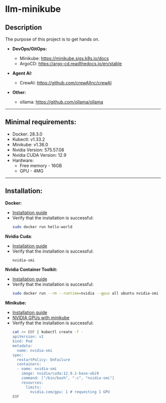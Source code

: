 # llm-minikube

## Description
The purpose of this project is to get hands on.

- **DevOps/GitOps:**
  - Minikube: https://minikube.sigs.k8s.io/docs
  - ArgoCD: https://argo-cd.readthedocs.io/en/stable


- **Agent AI:**
  - CrewAI: https://github.com/crewAIInc/crewAI


- **Other:**
  - ollama: https://github.com/ollama/ollama

---

## Minimal requirements:
- Docker: 28.3.0
- Kubectl: v1.33.2
- Minikube: v1.36.0
- Nvidia Version: 575.57.08
- Nvidia CUDA Version: 12.9 
- Hardware: 
  - Free memory - 16GB 
  - GPU - 4MG

---

## Installation:

**Docker:** 
- [Installation guide](https://docs.docker.com/engine/install/ubuntu/)
- Verify that the installation is successful:
  ```bash
  sudo docker run hello-world
  ```

**Nvidia Cuda**:
- [Installation guide](https://docs.nvidia.com/cuda/cuda-installation-guide-linux/)
- Verify that the installation is successful: 
  ```bash
  nvidia-smi
  ```

**Nvidia Container Toolkit:**
- [Installation guide](https://docs.nvidia.com/datacenter/cloud-native/container-toolkit/latest/install-guide.html)
- Verify that the installation is successful: 
  ```bash
  sudo docker run --rm --runtime=nvidia --gpus all ubuntu nvidia-smi
  ```

**Minikube:**
- [Installation guide](https://minikube.sigs.k8s.io/docs/start/?arch=%2Flinux%2Fx86-64%2Fstable%2Fbinary+download)
- [NVIDIA GPUs with minikube](https://minikube.sigs.k8s.io/docs/tutorials/nvidia/#docker)
- Verify that the installation is successful:
  ```bash
  cat << EOF | kubectl create -f -
  apiVersion: v1
  kind: Pod
  metadata:
    name: nvidia-smi
  spec:
    restartPolicy: OnFailure
    containers:
    - name: nvidia-smi
      image: nvidia/cuda:12.9.1-base-ubi9
      command: ["/bin/bash", "-c", "nvidia-smi"]
      resources:
        limits:
          nvidia.com/gpu: 1 # requesting 1 GPU
  EOF
  ```

